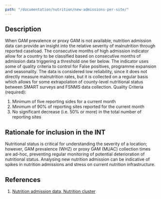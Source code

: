 ```yaml
---
path: "/documentation/nutrition/new-admissions-per-site/"
---
```


## Description

When GAM prevalence or proxy GAM is not available, nutrition admission data can provide an insight into the relative severity of malnutrition through reported caseload. The consecutive months of high admission indicator allow for a country to be classified based on consecutive months of admission data triggering a threshold one tier below. The indicator uses some of quality criteria to control for False positives, programme expansion and seasonality. The data is considered low reliability, since it does not directly measure malnutrition rates, but it is collected on a regular basis which allows for some extrapolation of county-level nutritional status between SMART surveys and FSNMS data collection. Quality Criteria (required):

1. Minimum of five reporting sides for a current month
2. Minimum of 90% of reporting sites reported for the current month
3. No significant decrease (i.e. 50% or more) in the total number of reporting sites

## Rationale for inclusion in the INT

Nutritional status is critical for understanding the severity of a location; however, GAM prevalence (WHZ) or proxy GAM (MUAC) collection times are ad-hoc, preventing regular monitoring of potential deterioration of nutritional status. Analysing new nutrition admission can be indicative of spikes in nutrition admissions and stress on current nutrition infrastructure.

## References

1. [Nutrition admission data, Nutrition cluster](https://www.humanitarianresponse.info/en/operations/south-sudan/nutrition)